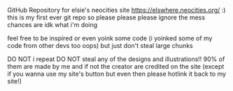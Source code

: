 GitHub Repository for elsie's neocities site https://elswhere.neocities.org/ :) 
this is my first ever git repo so please please please ignore the mess chances are idk what i'm doing

feel free to be inspired or even yoink some code (i yoinked some of my code from other devs too oops) but just don't steal large chunks

DO NOT i repeat DO NOT steal any of the designs and illustrations!! 90% of them are made by me and if not the creator are credited on the site 
(except if you wanna use my site's button but even then please hotlink it back to my site!) 

